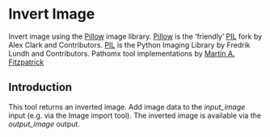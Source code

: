 Invert Image
============

Invert image using the [Pillow][] image
library. [Pillow][] is the ‘friendly’ [PIL][] fork by Alex Clark and Contributors. [PIL][] is the Python Imaging Library by Fredrik Lundh and Contributors.
Pathomx tool implementations by [Martin A. Fitzpatrick][]


Introduction
------------
This tool returns an inverted image. Add image data to 
the *input_image* input (e.g. via the Image import tool). The inverted image is available via the *output_image* output.

  [Martin A. Fitzpatrick]: http://martinfitzpatrick.name/
  [Pillow]: https://pillow.readthedocs.org/
  [PIL]: http://www.pythonware.com/products/pil/